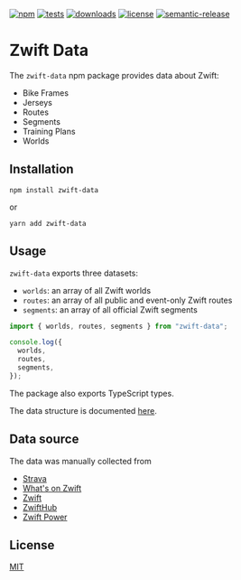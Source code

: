 [![npm](https://img.shields.io/npm/v/zwift-data)](https://www.npmjs.com/package/zwift-data)
[![tests](https://github.com/andipaetzold/zwift-data/actions/workflows/build-release.yml/badge.svg?branch=main)](https://github.com/andipaetzold/zwift-data/actions/workflows/build-release.yml?query=branch%3Amain)
[![downloads](https://img.shields.io/npm/dm/zwift-data)](https://www.npmjs.com/package/zwift-data)
[![license](https://img.shields.io/github/license/andipaetzold/zwift-data)](https://github.com/andipaetzold/zwift-data/blob/main/LICENSE)
[![semantic-release](https://img.shields.io/badge/%20%20%F0%9F%93%A6%F0%9F%9A%80-semantic--release-e10079.svg)](https://github.com/semantic-release/semantic-release)

# Zwift Data

The `zwift-data` npm package provides data about Zwift:

- Bike Frames
- Jerseys
- Routes
- Segments
- Training Plans
- Worlds

## Installation

```
npm install zwift-data
```

or

```
yarn add zwift-data
```

## Usage

`zwift-data` exports three datasets:

- `worlds`: an array of all Zwift worlds
- `routes`: an array of all public and event-only Zwift routes
- `segments`: an array of all official Zwift segments

```javascript
import { worlds, routes, segments } from "zwift-data";

console.log({
  worlds,
  routes,
  segments,
});
```

The package also exports TypeScript types.

The data structure is documented [here](https://andipaetzold.github.io/zwift-data).

## Data source

The data was manually collected from

- [Strava](https://strava.com/)
- [What's on Zwift](https://whatsonzwift.com/)
- [Zwift](https://zwift.com/)
- [ZwiftHub](https://zwifthub.com/)
- [Zwift Power](https://zwiftpower.com/)

## License

[MIT](LICENSE)

